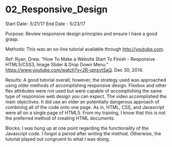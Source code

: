 # 02_Responsive_Design
Start Date- 5/21/17
End Date  - 5/23/17

Purpose: Review responsive design principles and ensure I have a good grasp.

Methods: This was an on-line tutorial available through http://youtube.com.

Ref: Ryan, Drew. "How To Make a Website Start To Finish - Responsive HTML5/CSS3, Image Slider & Drop Down Menu."  https://www.youtube.com/watch?v=2R-qmsvtSaQ. Dec 30, 2014.

Results: A good tutorial overall, however, the strategy used was approached using older methods of accomplishing responsive design. Flexbox and other flex attributes were not used but were capable of accomplishing the same type of responsive web design you can expect. The video accomplished the main objectives. It did use an older an potentially dangerous approach of combining all of the code onto one page. As in, HTML, CSS, and Javascript were all on a single page of HTML5. From my training, I know that this is not the preferred method of creating HTML documents.

Blocks: I was hung up at one point regarding the functionality of the Javascript code. I forgot a period after writing the method. Otherwise, the tutorial played out congruent to what I was doing. 
